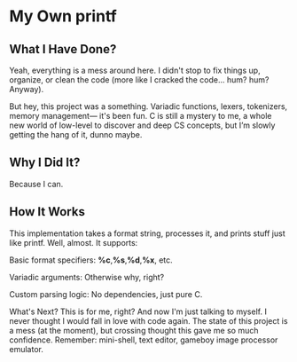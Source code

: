 # My Own printf
## What I Have Done?
Yeah, everything is a mess around here. I didn't stop to fix things up, organize, or clean the code (more like I cracked the code... hum? hum? Anyway).

But hey, this project was a something. Variadic functions, lexers, tokenizers, memory management—
it's been fun. C is still a mystery to me, a whole new world of low-level to discover and deep CS concepts, but I’m slowly getting the hang of it, dunno maybe.

## Why I Did It?
Because I can.

## How It Works
This implementation takes a format string, processes it, and prints stuff just like printf. Well, almost. It supports:

Basic format specifiers: **%c**,**%s**,**%d**,**%x**, etc.

Variadic arguments: Otherwise why, right?

Custom parsing logic: No dependencies, just pure C.

What's Next?
This is for me, right? And now I'm just talking to myself. I never thought I would fall in love with code again. The state of this project is a mess (at the moment), 
but crossing thought this gave me so much confidence. Remember: mini-shell, text editor, gameboy image processor emulator.
